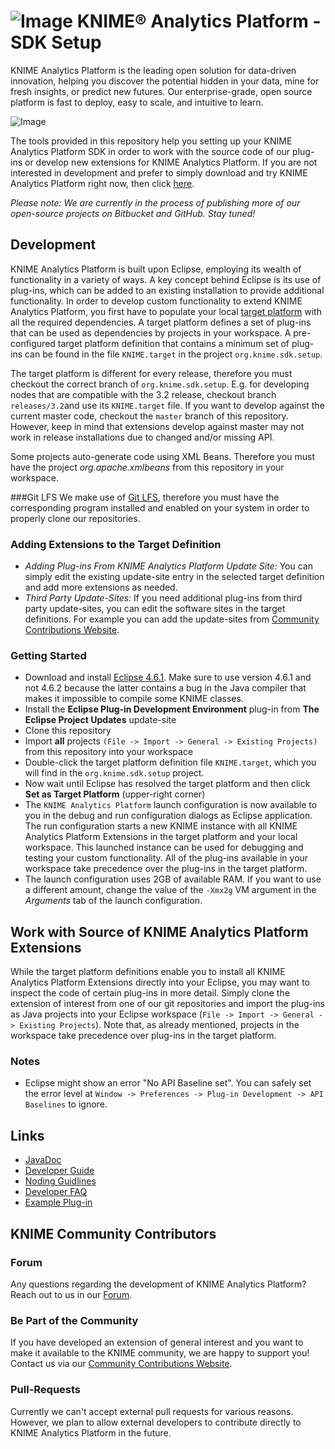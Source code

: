# ![Image](https://www.knime.org/files/knime_logo_github_40x40.png) KNIME® Analytics Platform - SDK Setup

KNIME Analytics Platform is the leading open solution for data-driven innovation, helping you discover the potential hidden in your data, mine for fresh insights, or predict new futures. Our enterprise-grade, open source platform is fast to deploy, easy to scale, and intuitive to learn.

![Image](http://www.knime.org/files/images/products/AnalyticsPlatform/knime-analytics-platform.png)

The tools provided in this repository help you setting up your KNIME Analytics Platform SDK in order to work with the source code of our plug-ins or develop new extensions for KNIME Analytics Platform. If you are not interested in development and prefer to simply download and try KNIME Analytics Platform right now, then click [here](http://knime.com/downloads).

_Please note: We are currently in the process of publishing more of our open-source projects on Bitbucket and GitHub. Stay tuned!_

## Development
KNIME Analytics Platform is built upon Eclipse, employing its wealth of functionality in a variety of ways. A key concept behind Eclipse is its use of plug-ins, which can be added to an existing installation to provide additional functionality. In order to develop custom functionality to extend KNIME Analytics Platform, you first have to populate your local [target platform](https://wiki.eclipse.org/PDE/Target_Definitions) with all the required dependencies. A target platform defines a set of plug-ins that can be used as dependencies by projects in your workspace. A pre-configured target platform definition that 
contains a minimum set of plug-ins can be found in the file ``KNIME.target`` in the project ``org.knime.sdk.setup``.

The target platform is different for every release, therefore you must checkout the correct branch of ``org.knime.sdk.setup``. E.g. for developing
nodes that are compatible with the 3.2 release, checkout branch ``releases/3.2``and use its ``KNIME.target`` file. If you want to develop against the current master code, checkout the ``master`` branch of this repository. However, keep in mind that extensions develop against master may not work in
release installations due to changed and/or missing API.

Some projects auto-generate code using XML Beans. Therefore you must have the project _org.apache.xmlbeans_ from this repository in your workspace.

###Git LFS
We make use of [Git LFS](https://git-lfs.github.com/), therefore you must have the corresponding program installed and enabled on your system in order to properly
clone our repositories.

### Adding Extensions to the Target Definition
* _Adding Plug-ins From KNIME Analytics Platform Update Site:_ You can simply edit the existing update-site entry in the selected target definition and add more extensions as needed.
* _Third Party Update-Sites:_ If you need additional plug-ins from third party update-sites, you can edit the software sites in the target definitions. For example you can add the update-sites from [Community Contributions Website](https://tech.knime.org/community).

### Getting Started
* Download and install [Eclipse 4.6.1](http://www.eclipse.org/downloads/packages/release/Neon/1A). Make sure to use version 4.6.1 and not 4.6.2 because the latter contains a bug 
  in the Java compiler that makes it impossible to compile some KNIME classes.
* Install the __Eclipse Plug-in Development Environment__ plug-in from  __The Eclipse Project Updates__ update-site
* Clone this repository
* Import **all** projects ``(File -> Import -> General -> Existing Projects)`` from this repository into your workspace
* Double-click the target platform definition file ``KNIME.target``, which you will find in the ``org.knime.sdk.setup`` project.
* Now wait until Eclipse has resolved the target platform and then click  __Set as Target Platform__ (upper-right corner)
* The ``KNIME Analytics Platform`` launch configuration is now available to you in the debug and run configuration dialogs as Eclipse application. The run configuration starts a new KNIME instance with all KNIME Analytics Platform Extensions in the target platform and your local workspace. This launched instance can be used for debugging and testing your custom functionality. All of the plug-ins available in your workspace take precedence over the plug-ins in the target platform.
* The launch configuration uses 2GB of available RAM. If you want to use a different amount, change the value of the ``-Xmx2g`` VM argument in the _Arguments_ tab of the launch configuration.

## Work with Source of KNIME Analytics Platform Extensions
While the target platform definitions enable you to install all KNIME Analytics Platform Extensions directly into your Eclipse, you may want to inspect the code of certain plug-ins in more detail. Simply clone the extension of interest from one of our git repositories and import the plug-ins as Java projects into your Eclipse workspace (``File -> Import -> General -> Existing Projects``). Note that, as already mentioned, projects in the workspace take precedence over plug-ins in the target platform.

### Notes
* Eclipse might show an error "No API Baseline set". You can safely set the error level at ``Window -> Preferences -> Plug-in Development -> API Baselines`` to ignore.

## Links
* [JavaDoc](https://tech.knime.org/javadoc-api)
* [Developer Guide](https://tech.knime.org/developer-guide)
* [Noding Guidlines](https://tech.knime.org/files/development/noding_guidelines.pdf)
* [Developer FAQ](https://tech.knime.org/developer/faq)
* [Example Plug-in](https://tech.knime.org/developer/example/node-model)

## KNIME Community Contributors
### Forum
Any questions regarding the development of KNIME Analytics Platform? Reach out to us in our [Forum](https://tech.knime.org/forum).

### Be Part of the Community
If you have developed an extension of general interest and you want to make it available to the KNIME community, we are happy to support you! Contact us via our [Community Contributions Website](https://tech.knime.org/community). 

### Pull-Requests
Currently we can't accept external pull requests for various reasons. However, we plan to allow external developers to contribute directly to KNIME Analytics Platform in the future.